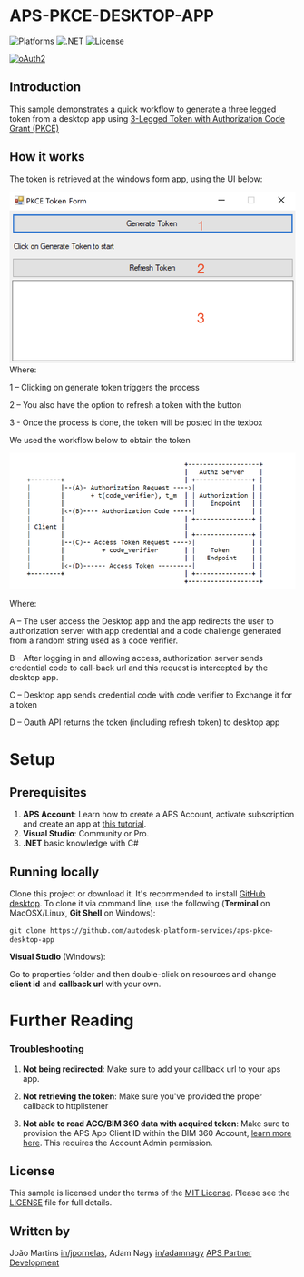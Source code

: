 # APS-PKCE-DESKTOP-APP

![Platforms](https://img.shields.io/badge/platform-Windows|MacOS-lightgray.svg)
![.NET](https://img.shields.io/badge/.NET%20Core-3.1-blue.svg)
[![License](http://img.shields.io/:license-MIT-blue.svg)](http://opensource.org/licenses/MIT)

[![oAuth2](https://img.shields.io/badge/oAuth2-v1-green.svg)](http://developer.autodesk.com/)

## Introduction

This sample demonstrates a quick workflow to generate a three legged token from a desktop app using [3-Legged Token with Authorization Code Grant (PKCE)](https://aps.autodesk.com/en/docs/oauth/v2/tutorials/get-3-legged-token-pkce/)

## How it works

The token is retrieved at the windows form app, using the UI below:

![formui](./assets/form.png)
Where:

1 – Clicking on generate token triggers the process

2 – You also have the option to refresh a token with the button

3 - Once the process is done, the token will be posted in the texbox

We used the workflow below to obtain the token

![diagram](./assets/workflow.png)

Where:

A – The user access the Desktop app and the app redirects the user to authorization server with app credential and a code challenge generated from a random string used as a code verifier.

B – After logging in and allowing access, authorization server sends credential code to call-back url and this request is intercepted by the desktop app.

C – Desktop app sends credential code with code verifier to Exchange it for a token

D – Oauth API returns the token (including refresh token) to desktop app

# Setup

## Prerequisites

1. **APS Account**: Learn how to create a APS Account, activate subscription and create an app at [this tutorial](http://aps.autodesk.com/tutorials/#/account/).
2. **Visual Studio**: Community or Pro.
3. **.NET** basic knowledge with C#

## Running locally

Clone this project or download it. It's recommended to install [GitHub desktop](https://desktop.github.com/). To clone it via command line, use the following (**Terminal** on MacOSX/Linux, **Git Shell** on Windows):

    git clone https://github.com/autodesk-platform-services/aps-pkce-desktop-app

**Visual Studio** (Windows):

Go to properties folder and then double-click on resources and change **client id** and **callback url** with your own.

# Further Reading

### Troubleshooting

1. **Not being redirected**: Make sure to add your callback url to your aps app.

2. **Not retrieving the token**: Make sure you've provided the proper callback to httplistener

3. **Not able to read ACC/BIM 360 data with acquired token**: Make sure to provision the APS App Client ID within the BIM 360 Account, [learn more here](https://aps.autodesk.com/blog/bim-360-docs-provisioning-forge-apps). This requires the Account Admin permission.

## License

This sample is licensed under the terms of the [MIT License](http://opensource.org/licenses/MIT). Please see the [LICENSE](LICENSE) file for full details.

## Written by

João Martins [in/jpornelas](https://linkedin.com/in/jpornelas), Adam Nagy [in/adamnagy](https://www.linkedin.com/in/adamnagy) [APS Partner Development](http://aps.autodesk.com)
